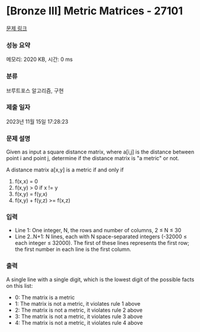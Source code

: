 # [Bronze III] Metric Matrices - 27101 

[문제 링크](https://www.acmicpc.net/problem/27101) 

### 성능 요약

메모리: 2020 KB, 시간: 0 ms

### 분류

브루트포스 알고리즘, 구현

### 제출 일자

2023년 11월 15일 17:28:23

### 문제 설명

<p>Given as input a square distance matrix, where a[i,j] is the distance between point i and point j, determine if the distance matrix is "a metric" or not.</p>

<p>A distance matrix a[x,y] is a metric if and only if</p>

<ol>
	<li>f(x,x) = 0</li>
	<li>f(x,y) > 0 if x != y</li>
	<li>f(x,y) = f(y,x)</li>
	<li>f(x,y) + f(y,z) >= f(x,z)</li>
</ol>

### 입력 

 <ul>
	<li>Line 1: One integer, N, the rows and number of columns, 2 ≤ N ≤ 30</li>
	<li>Line 2..N+1: N lines, each with N space-separated integers (-32000 ≤ each integer ≤ 32000).  The first of these lines represents the first row; the first number in each line is the first column.</li>
</ul>

### 출력 

 <p>A single line with a single digit, which is the lowest digit of the possible facts on this list:</p>

<ul>
	<li>0: The matrix is a metric</li>
	<li>1: The matrix is not a metric, it violates rule 1 above</li>
	<li>2: The matrix is not a metric, it violates rule 2 above</li>
	<li>3: The matrix is not a metric, it violates rule 3 above</li>
	<li>4: The matrix is not a metric, it violates rule 4 above</li>
</ul>

